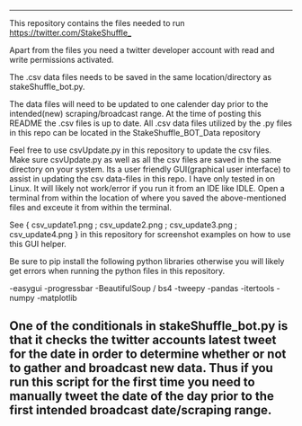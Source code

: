 ------------------------------------------------------------------------------------------------------------------------------------------------------------------------
This repository contains the files needed to run <https://twitter.com/StakeShuffle_>

Apart from the files you need a twitter developer account with read and write permissions activated.

The .csv data files needs to be saved in the same location/directory as stakeShuffle_bot.py.

The data files will need to be updated to one calender day prior to the intended(new) scraping/broadcast range. At the time of posting this README the .csv files is up to date. All .csv data files utilized by the .py files in this repo can be located in the StakeShuffle_BOT_Data repository

Feel free to use csvUpdate.py in this repository to update the csv files. Make sure csvUpdate.py as well as all the csv files are saved in the same directory
on your system. Its a user friendly GUI(graphical user interface) to assist in updating the csv data-files in this repo. I have only tested in on Linux. 
It will likely not work/error if you run it from an IDE like IDLE. Open a terminal from within the location of where you saved the above-mentioned files and exceute 
it from within the terminal.

See { csv_update1.png ; csv_update2.png ; csv_update3.png ; csv_update4.png } in this repository for screenshot examples on how to use this GUI helper.

Be sure to pip install the following python libraries otherwise you will likely get errors when running the python files in this repository.

-easygui
-progressbar
-BeautifulSoup / bs4
-tweepy
-pandas
-itertools
-numpy
-matplotlib

One of the conditionals in stakeShuffle_bot.py is that it checks the twitter accounts latest tweet for the date in order to determine whether or not to gather and broadcast 
new data. Thus if you run this script for the first time you need to manually tweet the date of the day prior to the first intended broadcast date/scraping range.
------------------------------------------------------------------------------------------------------------------------------------------------------------------------
